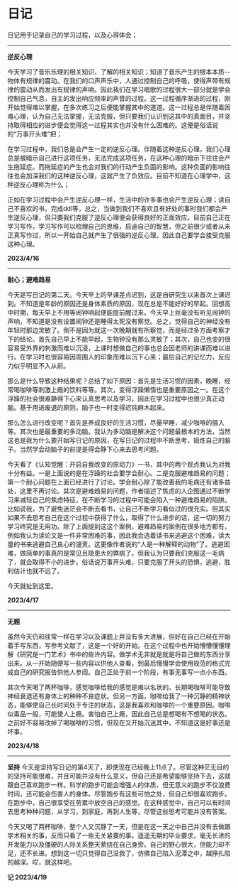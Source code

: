 # 日记
日记用于记录自己的学习过程，以及心得体会；

---
**逆反心理**

今天学习了音乐乐理的相关知识，了解的相关知识；知道了音乐产生的根本本质--物体有规律的震动。在我们的口声声乐中，人通过控制自己的呼吸，使得声带有规律的震动从而发出有规律的声响。因此我们在学习唱歌的过程很大一部分就是学会控制自己气息，自主的发出响应频率的声音的过程。这一过程循序渐进的过程，刚开始觉得难以掌握，在多次练习之后便能掌握其中的道道。这一过程总是伴随着困难心理，认为自己无法掌握，无法克服，但只要我们认识到这其中的真面目，并坚持取得相应的进步便会觉得这一过程其实也并没有什么困难的。这便是俗话说的“万事开头难”把；

在学习过程中，我们总是会产生一定的逆反心理。伴随着这种逆反心理，我们心理总是被暗示自己进行这项任务，无法完成这项任务，在这种心理的暗示下往往会产生拖延症。而拖延症的产生也会对我们的行动产生负面的影响。这种负面的影响往往也会加深我们的这种逆反心理，这就产生了负效应。目前不知道在心理学中，这种逆反心理称为什么；

正如在学习过程中会产生逆反心理一样，生活中的许多事也会产生逆反心理；读自己不喜欢的书，完成ddl等，总之，当做到我们不喜欢且有好处的事时我们都会产生逆反心理，但只要我们克服了逆反心理便会获得良好的正面效应。目前自己正在学习写作，学习写作可以梳理自己的思维，启迪自己的智慧，但之前很少或者从未正真写作过，所以一开始自己就产生了很强的逆反心理。因此自己要学会接受克服这种心理。

**2023/4/16**

---
**耐心；避难趋易**

今天是写日记的第二天。今天早上的早课差点迟到，这是自研究生以来首次上课迟到。不知道是年龄的原因还是身体素质的原因，现在总是不能好好的早起。回想高中时期，每天早上不用等闹钟响起便能提前醒过来。今天早上丝毫没有听见闹钟的声响，不知道是没有设置闹钟还是睡得太死没有察觉。总之，觉得自己的神经没有年轻时那边灵敏了。倒不是因为就这一次晚期就有所察觉，而是经过多方面考察才下的结论。首先自己早上不能早起，生物钟没有那么灵敏了；其次，自己也变的很容易受外界的刺激而难以沉浸，上课时想做自己的事也总会因老师的讲课而难以进行。在学习时也很容易因周围人的印象而难以沉下心来；最后自己的记忆力，反应力似乎明显不入从前。


那么是什么导致这种结果呢？总结了如下原因：首先是生活习惯的因素，晚睡，经常喝咖啡等刺激上瘾的饮料等等。其次，变得浮躁懒惰也是重要原因之一。在这个浮躁的社会很难静得下心来认真思考以及学习，因此在学习过程中也很少真正动脑。基于用进废退的原则，脑子也一时变得迟钝麻木起来。


那么怎么进行改变呢？首先是养成良好的生活习惯，尽量早睡，减少咖啡的摄入等。其次也是最重要的多动脑。我认为多动脑是解决这个问题最根本的方法，当然这也是我为什么要开始写日记的原因，在写日记的过程中不断思考，锻炼自己的脑子。当然学会动脑子的前提是得会静下心来去思考问题。

今天看了《认知觉醒：开启自我改变的原动力》一书，其中的两个观点我认为对我十分有益。一是上面说的是在浮躁的社会要学会耐心。二是克服避难趋易的问题；第一个耐心问题在上面已经进行了讨论。学会耐心除了能改善我的毛病还有诸多益处，这里不再讨论。其次是避难趋易的问题，作者描述了焦虑的人企图通过不断学习来减轻自己的焦虑特征，在不断学习的过程中可能会陷入一种避难趋易的陷阱。比如说我，为了避免迷茫会不断去看书，让自己不断学习看似过的很充实。但其实如果不去思考自己在这个过程中获得了什么，取得了什么进步的话，这一切的努力学习终究是无用功。除了上面提到这这个案例，避难趋易的案例在很多地方都有，例如我认为读论文是一件非常困难的事，因此我会选着读书来逃避这个困难，读大量的书来逃避自己良心的谴责。这更像作者说的“人是一种解释的动物”了。逃避困难，做简单的事真的是常见且隐患大的弊病了。但我认为只要我们克服这一毛病了，就会取得不小的进步。俗话说万事开头难，只要克服了开头的恐惧，逃避，胜利估计也就不远了。


今天就扯到这里。


**2023/4/17**



---
**无题**

虽然今天仍和往常一样在学习以及课题上并没有多大进展，但好在自己已经在开始着手写东西，写参考文献了，这是一个好的开始。在这个过程中也开始懵懵懂懂理解《研究是一门艺术》书中的些许内容。做学术无非就是就是将自己做的东西分享出来。从一开始随便写一些内容以供他人查看，到最后慢慢学会使用规范的格式完成自己的研究报告供他人参阅。自己正处于前一个阶段，有事无事写一点小东西。

其次今天喝了两杯咖啡，感觉咖啡给我的感觉是难以名状的。长期喝咖啡可能导致神经衰退还有身体上的种种不良症状。但另一方面，咖啡给我了一种沉静的精神状态，能够使自己长时间处于专注的状态，这是我喜欢和咖啡的一个重要原因。咖啡似毒品一般，可能使人上瘾。害怕自己上瘾，因此自己总是想喝有不想喝的状态。之前好不容易改掉了喝咖啡的习惯，但现在又开始沉迷其中，不知道这是好事还是坏事。

**2023/4/18**


- - -
**坚持**
今天是坚持写日记的第4天了，即使现在已经晚上11点了。尽管这种茫无目的的坚持可能很难，并且可能并没有什么意义，但自己还是希望能够坚持下去，这就跟自己喜欢跑步一样。科学的跑步可能会增强人的体质，但无意义的跑步不仅浪费时间，还可能会伤害人的身体。尽管跑步有这些可怕之处，但自己却很喜欢跑步。在跑步中，自己很享受在劳累中放空自己的感觉。在这种感觉中，自己可以有时间去思考种种问题，从学习，到家庭，再到人生等，尽管这些思考可能并没有答案。

今天又喝了两杯咖啡，整个人又沉静了一天，但是在这一天之中自己并没有去做跟学术相关的事，反而只看了一些无关紧要的事。遥遥无期的毕业要求，毫无长进的开发能力以及僵硬的人际关系整天萦绕在自己身旁。自己的野心很大，但能力却不足，还不长进。想到这一切只觉得自己没救了，仿佛自己陷入泥潭之中，越挣扎陷的越深。哎，就这样吧。


**记 2023/4/19**








